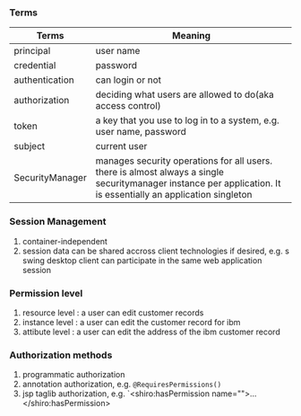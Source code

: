 ### Terms

|Terms|Meaning|
|-----|-------|
|principal|user name|
|credential|password|
|authentication|can login or not|
|authorization|deciding what users are allowed to do(aka access control)|
|token|a key that you use to log in to a system, e.g. user name, password|
|subject|current user|
|SecurityManager|manages security operations for all users. there is almost always a single securitymanager instance per application. It is essentially an application singleton|

### Session Management

1. container-independent
2. session data can be shared accross client technologies if desired, e.g. s swing desktop client can participate in the same web application session

### Permission level

1. resource level : a user can edit customer records
2. instance level : a user can edit the customer record for ibm
3. attibute level : a user can edit the address of the ibm customer record

### Authorization methods

1. programmatic authorization
2. annotation authorization, e.g. `@RequiresPermissions()`
3. jsp taglib authorization, e.g. `<shiro:hasPermission name="">...</shiro:hasPermission>
    
